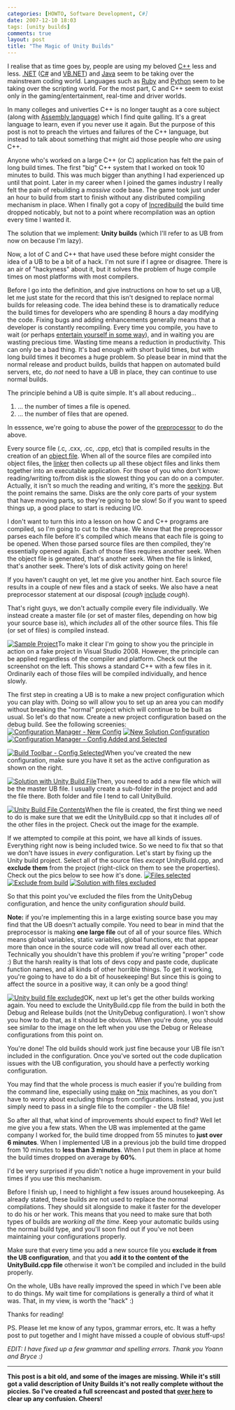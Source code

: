 ```yaml
---
categories: [HOWTO, Software Development, C#]
date: 2007-12-10 18:03
tags: [unity builds]
comments: true
layout: post
title: "The Magic of Unity Builds"
---
```

I realise that as time goes by, people are using my beloved <a href="http://en.wikipedia.org/wiki/C++" title="C++">C++</a> less and less. <a href="http://en.wikipedia.org/wiki/.NET_Framework" title=".NET Framework">.NET</a> (<a href="http://en.wikipedia.org/wiki/C_Sharp" title="C#">C#</a> and <a href="http://en.wikipedia.org/wiki/Visual_Basic_.NET" title="VB.NET">VB.NET</a>) and <a href="http://en.wikipedia.org/wiki/Java_%28programming_language%29" title="Java">Java</a> seem to be taking over the mainstream coding world. Languages such as <a href="http://en.wikipedia.org/wiki/Ruby_%28programming_language%29" title="Ruby">Ruby</a> and <a href="http://en.wikipedia.org/wiki/Python_%28programming_language%29" title="Python">Python</a> seem to be taking over the scripting world. For the most part, C and C++ seem to exist only in the gaming/entertainment, real-time and driver worlds.

In many colleges and univerties C++ is no longer taught as a core subject (along with <a href="http://en.wikipedia.org/wiki/Assembly_language" title="Assembly Language">Assembly language</a>) which I find quite galling. It's a great language to learn, even if you never use it again. But the purpose of this post is not to preach the virtues and failures of the C++ language, but instead to talk about something that might aid those people who <em>are</em> using C++.<!--more-->

Anyone who's worked on a large C++ (or C) application has felt the pain of long build times. The first "big" C++ system that I worked on took 10 minutes to build. This was much bigger than anything I had experienced up until that point. Later in my career when I joined the games industry I really felt the pain of rebuilding a <em>massive</em> code base. The game took just under an hour to build from start to finish without any distributed compiling mechanism in place. When I finally got a copy of <a href="http://www.xoreax.com/" title="Xoreax Incredibuild">Incredibuild</a> the build time dropped noticably, but not to a point where recompilation was an option every time I wanted it.

The solution that we implement: <strong>Unity builds</strong> (which I'll refer to as UB from now on because I'm lazy).

Now, a lot of C and C++ that have used these before might consider the idea of a UB to be a bit of a hack. I'm not sure if I agree or disagree. There is an air of "hackyness" about it, but it solves the problem of huge compile times on most platforms with most compilers.

Before I go into the definition, and give instructions on how to set up a UB, let me just state for the record that this isn't designed to replace normal builds for releasing code. The idea behind these is to dramatically reduce the build times for developers who are spending 8 hours a day modifying the code. Fixing bugs and adding enhancements generally means that a developer is constantly recompiling. Every time you compile, you have to wait (or perhaps <a href="http://xkcd.com/303/" title="Compiling">entertain yourself in some way</a>), and in waiting you are wasting precious time. Wasting time means a reduction in productivity. This can only be a bad thing. It's bad enough with short build times, but with long build times it becomes a huge problem. So please bear in mind that the normal release and product builds, builds that happen on automated build servers, etc, do <em>not</em> need to have a UB in place, they can continue to use normal builds.

The principle behind a UB is quite simple. It's all about reducing...<ol><li>... the number of times a file is opened.</li><li>... the number of files that are opened.</li></ol>In esssence, we're going to abuse the power of the <a href="http://en.wikipedia.org/wiki/Preprocessor" title="Preprocessor">preprocessor</a> to do the above.

Every source file (.c, .cxx, .cc, .cpp, etc) that is compiled results in the creation of an <a href="http://en.wikipedia.org/wiki/Object_files" title="Object File">object file</a>. When all of the source files are compiled into object files, the <a href="http://en.wikipedia.org/wiki/Linker" title="Linker">linker</a> then collects up all these object files and links them together into an executable application. For those of you who don't know: reading/writing to/from disk is the slowest thing you can do on a computer. Actually, it isn't so much the reading and writing, it's more the <a href="http://en.wikipedia.org/wiki/Seeking" title="Seeking">seeking</a>. But the point remains the same. Disks are the only core parts of your system that have moving parts, so they're going to be slow! So if you want to speed things up, a good place to start is reducing I/O.

I don't want to turn this into a lesson on how C and C++ programs are compiled, so I'm going to cut to the chase. We know that the preprocessor parses each file before it's compiled which means that each file is going to be opened. When those parsed source files are then compiled, they're essentially opened again. Each of those files requires another seek. When the object file is generated, that's another seek. When the file is linked, that's another seek. There's lots of disk activity going on here!

If you haven't caught on yet, let me give you another hint. Each source file results in a couple of new files and a stack of seeks. We also have a neat preprocessor statement at our disposal (<em>*cough*</em> <a href="http://en.wikipedia.org/wiki/Header_file" title="Header File">include</a> <em>*cough*</em>).

That's right guys, we don't actually compile every file individually. We instead create a master file (or set of master files, depending on how big your source base is), which <em>includes</em> all of the other source files. This file (or set of files) is compiled instead.

<a href="/uploads/2007/12/unitybuild-01.png" rel="lightbox[unitybuild]" title="Sample Project"><img src="/uploads/2007/12/unitybuild-01.thumbnail.png" class="InlineImageLeft" alt="Sample Project" /></a>To make it clear I'm going to show you the principle in action on a fake project in Visual Studio 2008. However, the principle can be applied regardless of the compiler and platform. Check out the screenshot on the left. This shows a standard C++ with a few files in it. Ordinarily each of those files will be compiled individually, and hence slowly.

The first step in creating a UB is to make a new project configuration which you can play with. Doing so will allow you to set up an area you can modify without breaking the "normal" project which will continue to be built as usual. So let's do that now. Create a new project configuration based on the debug build. See the following screenies:
<a href="/uploads/2007/12/unitybuild-02.png" rel="lightbox[unitybuild]" title="Configuration Manager - New Config"><img src="/uploads/2007/12/unitybuild-02.thumbnail.png" class="InlineImageLeft" alt="Configuration Manager - New Config" /></a>
<a href="/uploads/2007/12/unitybuild-03.png" rel="lightbox[unitybuild]" title="New Solution Configuration"><img src="/uploads/2007/12/unitybuild-03.thumbnail.png" class="InlineImageLeft" alt="New Solution Configuration" /></a>
<a href="/uploads/2007/12/unitybuild-04.png" rel="lightbox[unitybuild]" title="Configuration Manager - Config Added and Selected"><img src="/uploads/2007/12/unitybuild-04.thumbnail.png" class="InlineImageLeft" alt="Configuration Manager - Config Added and Selected" /></a>
<div style="float: none; clear: both;"></div>
<a href="/uploads/2007/12/unitybuild-05.png" rel="lightbox[unitybuild]" title="Build Toolbar - Config Selected"><img src="/uploads/2007/12/unitybuild-05.thumbnail.png" class="InlineImageRight" alt="Build Toolbar - Config Selected" /></a>When you've created the new configuration, make sure you have it set as the active configuration as shown on the right.

<a href="/uploads/2007/12/unitybuild-06.png" rel="lightbox[unitybuild]" title="Solution with Unity Build File"><img src="/uploads/2007/12/unitybuild-06.thumbnail.png" class="InlineImageLeft" alt="Solution with Unity Build File" /></a>Then, you need to add a new file which will be the master UB file. I usually create a sub-folder in the project and add the file there. Both folder and file I tend to call UnityBuild.

<a href="/uploads/2007/12/unitybuild-07.png" rel="lightbox[unitybuild]" title="Unity Build File Contents"><img src="/uploads/2007/12/unitybuild-07.thumbnail.png" class="InlineImageRight" alt="Unity Build File Contents" /></a>When the file is created, the first thing we need to do is make sure that we edit the UnityBuild.cpp so that it includes <em>all</em> of the other files in the project. Check out the image for the example.

If we attempted to compile at this point, we have all kinds of issues. Everything right now is being included twice. So we need to fix that so that we don't have issues in <em>every</em> configuration. Let's start by fixing up the Unity build project. Select all of the source files <em>except</em> UnityBuild.cpp, and <strong>exclude them</strong> from the project (right-click on them to see the properties). Check out the pics below to see how it's done.
<a href="/uploads/2007/12/unitybuild-08.png" rel="lightbox[unitybuild]" title="Files selected"><img src="/uploads/2007/12/unitybuild-08.thumbnail.png" class="InlineImageLeft" alt="Files selected" /></a>
<a href="/uploads/2007/12/unitybuild-09.png" rel="lightbox[unitybuild]" title="Exclude from build"><img src="/uploads/2007/12/unitybuild-09.thumbnail.png" class="InlineImageLeft" alt="Exclude from build" /></a>
<a href="/uploads/2007/12/unitybuild-10.png" rel="lightbox[unitybuild]" title="Solution with files excluded"><img src="/uploads/2007/12/unitybuild-10.thumbnail.png" class="InlineImageLeft" alt="Solution with files excluded" /></a>
<div style="float: none; clear: both;"></div>
So that this point you've excluded the files from the UnityDebug configuration, and hence the unity configuration <em>should</em> build.

<strong>Note:</strong> if you're implementing this in a large existing source base you may find that the UB doesn't actually compile. You need to bear in mind that the preprocessor is making <strong>one large file</strong> out of all of your source files. Which means global variables, static variables, global functions, etc that appear more than once in the source code will now tread all over each other. Technically you shouldn't have this problem if you're writing "proper" code :) But the harsh reality is that lots of devs copy and paste code, duplicate function names, and all kinds of other horrible things. To get it working, you're going to have to do a bit of housekeeping! But since this is going to affect the source in a positive way, it can only be a good thing!

<a href="/uploads/2007/12/unitybuild-11.png" rel="lightbox[unitybuild]" title="Unity build file excluded"><img src="/uploads/2007/12/unitybuild-11.thumbnail.png" class="InlineImageLeft" alt="Unity build file excluded" /></a>OK, next up let's get the other builds working again. You need to exclude the UnityBuild.cpp file from the build in both the Debug and Release builds (not the UnityDebug configuration). I won't show you how to do that, as it should be obvious. When you're done, you should see similar to the image on the left when you use the Debug or Release configurations from this point on.

You're done! The old builds should work just fine because your UB file isn't included in the configuration. Once you've sorted out the code duplication issues with the UB configuration, you should have a perfectly working configuration.

You may find that the whole process is much easier if you're building from the command line, especially using <a href="http://en.wikipedia.org/wiki/Make_%28software%29" title="make">make</a> on <a href="http://en.wikipedia.org/wiki/%2Anix" title="Unix-like">*nix</a> machines, as you don't have to worry about excluding things from configurations. Instead, you just simply need to pass in a single file to the compiler - the UB file!

So after all that, what kind of improvements should expect to find? Well let me give you a few stats. When the UB was implemented at the game company I worked for, the build time dropped from 55 minutes to <strong>just over 6 minutes</strong>. When I implemented UB in a previous job the build time dropped from 10 minutes to <strong>less than 3 minutes</strong>. When I put them in place at home the build times dropped on average by <strong>60%</strong>.

I'd be very surprised if you didn't notice a huge improvement in your build times if you use this mechanism.

Before I finish up, I need to highlight a few issues around housekeeping. As already stated, these builds are not used to replace the normal compilations. They should sit alongside to make it faster for the developer to do his or her work. This means that you need to make sure that both types of builds are <em>working all the time</em>. Keep your automatic builds using the normal build type, and you'll soon find out if you've not been maintaining your configurations properly.

Make sure that every time you add a new source file you <strong>exclude it from the UB configuration</strong>, and that you <strong>add it to the content of the UnityBuild.cpp file</strong> otherwise it won't be compiled and included in the build properly.

On the whole, UBs have really improved the speed in which I've been able to do things. My wait time for compilations is generally a third of what it was. That, in my view, is worth the "hack" :)

Thanks for reading!

PS. Please let me know of any typos, grammar errors, etc. It was a hefty post to put together and I might have missed a couple of obvious stuff-ups!

<em>EDIT: I have fixed up a few grammar and spelling errors. Thank you Yoann and Bryce :)</em>
<hr/>
<strong>This post is a bit old, and some of the images are missing. While it's still got a valid description of Unity Builds it's not really complete without the piccies. So I've created a full screencast and posted that <a href="/posts/screencast-setting-up-unity-builds/" title="Screencast - Setting up Unity Builds">over here</a> to clear up any confusion. Cheers!</strong>
